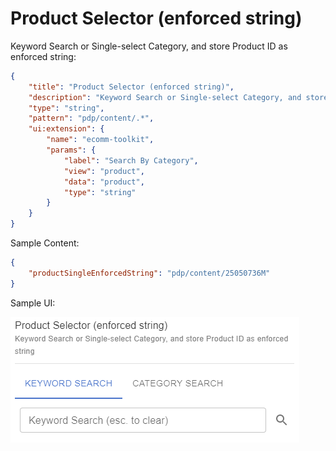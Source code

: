 # Product Selector (enforced string)

Keyword Search or Single-select Category, and store Product ID as enforced string:

```json
{
	"title": "Product Selector (enforced string)",
	"description": "Keyword Search or Single-select Category, and store Product ID as enforced string",
	"type": "string",
	"pattern": "pdp/content/.*",
	"ui:extension": {
		"name": "ecomm-toolkit",
		"params": {
			"label": "Search By Category",
			"view": "product",
			"data": "product",
			"type": "string"
		}
	}
}
```

Sample Content:

```json
{
	"productSingleEnforcedString": "pdp/content/25050736M"
}
```

Sample UI:

![Sample UI](../../media/product-selector-enforced-string.png)
